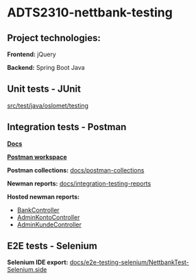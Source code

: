 # ADTS2310-nettbank-testing

## Project technologies:

**Frontend:** jQuery

**Backend:** Spring Boot Java

## Unit tests - JUnit

[src/test/java/oslomet/testing](https://github.com/andordavoti/ADTS2310-nettbank-testing/tree/master/src/test/java/oslomet/testing)

## Integration tests - Postman

[**Docs**](https://andordavoti.notion.site/API-testing-with-Postman-c3bea584966c48d3b688b88dbc2f79b4)

[**Postman workspace**](https://www.postman.com/andordavoti/workspace/adts2310-nettbank-testing/overview)

**Postman collections:** [docs/postman-collections](https://github.com/andordavoti/ADTS2310-nettbank-testing/tree/master/docs/postman-collections)

**Newman reports:** [docs/integration-testing-reports](https://github.com/andordavoti/ADTS2310-nettbank-testing/tree/master/docs/integration-testing-reports)

**Hosted newman reports:**
- [BankController](https://andordavoti.github.io/ADTS2310-nettbank-testing/integration-testing-reports/BankController-2022-02-21-12-09-49-077-0.html)
- [AdminKontoController](https://andordavoti.github.io/ADTS2310-nettbank-testing/integration-testing-reports/AdminKontoController-2022-02-21-12-10-31-399-0.html)
- [AdminKundeController](https://andordavoti.github.io/ADTS2310-nettbank-testing/integration-testing-reports/AdminKundeController-2022-02-21-12-10-13-744-0.html)

## E2E tests - Selenium

**Selenium IDE export:** [docs/e2e-testing-selenium/NettbankTest-Selenium.side](https://github.com/andordavoti/ADTS2310-nettbank-testing/blob/master/docs/e2e-testing-selenium/NettbankTest-Selenium.side)

